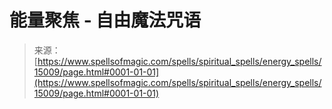 <!--yml

category: 未分类

date: 2024-06-12 18:54:12

-->

# 能量聚焦 - 自由魔法咒语

> 来源：[https://www.spellsofmagic.com/spells/spiritual_spells/energy_spells/15009/page.html#0001-01-01](https://www.spellsofmagic.com/spells/spiritual_spells/energy_spells/15009/page.html#0001-01-01)
